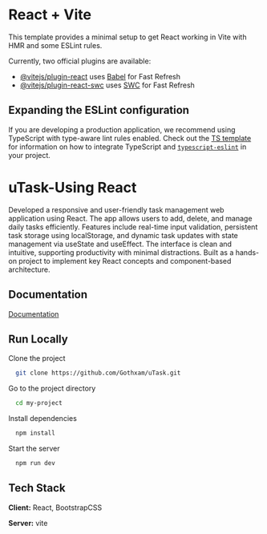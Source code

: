 # React + Vite

This template provides a minimal setup to get React working in Vite with HMR and some ESLint rules.

Currently, two official plugins are available:

- [@vitejs/plugin-react](https://github.com/vitejs/vite-plugin-react/blob/main/packages/plugin-react) uses [Babel](https://babeljs.io/) for Fast Refresh
- [@vitejs/plugin-react-swc](https://github.com/vitejs/vite-plugin-react/blob/main/packages/plugin-react-swc) uses [SWC](https://swc.rs/) for Fast Refresh

## Expanding the ESLint configuration

If you are developing a production application, we recommend using TypeScript with type-aware lint rules enabled. Check out the [TS template](https://github.com/vitejs/vite/tree/main/packages/create-vite/template-react-ts) for information on how to integrate TypeScript and [`typescript-eslint`](https://typescript-eslint.io) in your project.


# uTask-Using React

Developed a responsive and user-friendly task management web application using React. The app allows users to add, delete, and manage daily tasks efficiently. Features include real-time input validation, persistent task storage using localStorage, and dynamic task updates with state management via useState and useEffect. The interface is clean and intuitive, supporting productivity with minimal distractions. Built as a hands-on project to implement key React concepts and component-based architecture.


## Documentation

[Documentation](https://react.dev/)


## Run Locally

Clone the project

```bash
  git clone https://github.com/Gothxam/uTask.git
```

Go to the project directory

```bash
  cd my-project
```

Install dependencies

```bash
  npm install
```

Start the server

```bash
  npm run dev
```


## Tech Stack

**Client:** React, BootstrapCSS

**Server:** vite


